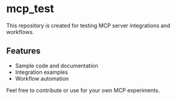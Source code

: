 # mcp_test

This repository is created for testing MCP server integrations and workflows.

## Features
- Sample code and documentation
- Integration examples
- Workflow automation

Feel free to contribute or use for your own MCP experiments.